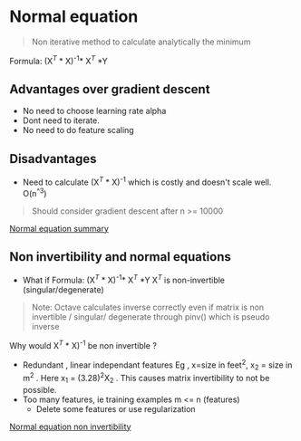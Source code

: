 # Normal equation
> Non iterative method to calculate analytically the minimum

Formula:
 (X<sup>*T*</sup> * X)<sup>-1</sup>* X<sup>*T*</sup> *Y

 ## Advantages over gradient descent
 * No need to choose learning rate alpha
 * Dont need to iterate.
 * No need to do feature scaling

## Disadvantages
* Need to calculate (X<sup>*T*</sup> * X)<sup>-1</sup> which is costly and doesn't scale well. O(n<sup>^3</sup>)

> Should consider gradient descent after n >= 10000

[Normal equation summary](https://www.coursera.org/learn/machine-learning/supplement/bjjZW/normal-equation)


## Non invertibility and normal equations

* What if Formula:
 (X<sup>*T*</sup> * X)<sup>-1</sup>* X<sup>*T*</sup> *Y
 X<sup>*T*</sup>  is non-invertible (singular/degenerate)

 > Note: Octave calculates inverse correctly even if matrix is non invertible / singular/ degenerate through pinv() which is pseudo inverse

 Why would X<sup>*T*</sup> * X)<sup>-1</sup> be non invertible ?
 * Redundant , linear independant features Eg , x<sub></sub>=size in feet<sup>2</sup>, x<sub>2</sub> = size in m<sup>2</sup> . Here x<sub>1</sub> = (3.28)<sup>2</sup>X<sub>2</sub> . This causes matrix invertibility to not be possible.
 * Too many features, ie training examples m <= n (features)
    * Delete some features or use regularization
  
[Normal equation non invertibility](https://www.coursera.org/learn/machine-learning/supplement/66bi5/normal-equation-noninvertibility)